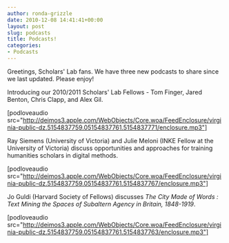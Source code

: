 ```yaml
---
author: ronda-grizzle
date: 2010-12-08 14:41:41+00:00
layout: post
slug: podcasts
title: Podcasts!
categories:
- Podcasts
---
```


Greetings, Scholars' Lab fans. We have three new podcasts to share since we last updated. Please enjoy!

Introducing our 2010/2011 Scholars' Lab Fellows - Tom Finger, Jared Benton, Chris Clapp, and Alex Gil.

[podloveaudio src="http://deimos3.apple.com/WebObjects/Core.woa/FeedEnclosure/virginia-public-dz.5154837759.05154837761.5154837771/enclosure.mp3"]

Ray Siemens (University of Victoria) and Julie Meloni (INKE Fellow at the University of Victoria) discuss opportunities and approaches for training humanities scholars in digital methods.

[podloveaudio src="http://deimos3.apple.com/WebObjects/Core.woa/FeedEnclosure/virginia-public-dz.5154837759.05154837761.5154837767/enclosure.mp3"]

Jo Guldi (Harvard Society of Fellows) discusses _The City Made of Words : Text Mining the Spaces of Subaltern Agency in Britain, 1848-1919_.

[podloveaudio src="http://deimos3.apple.com/WebObjects/Core.woa/FeedEnclosure/virginia-public-dz.5154837759.05154837761.5154837763/enclosure.mp3"]
